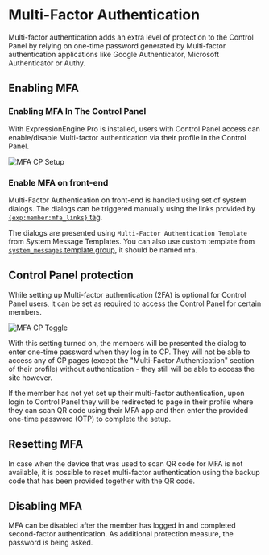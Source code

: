 <!--
    This source file is part of the open source project
    ExpressionEngine User Guide (https://github.com/ExpressionEngine/ExpressionEngine-User-Guide)

    @link      https://expressionengine.com/
    @copyright Copyright (c) 2003-2021, Packet Tide, LLC (https://packettide.com)
    @license   https://expressionengine.com/license Licensed under Apache License, Version 2.0
-->

# Multi-Factor Authentication

Multi-factor authentication adds an extra level of protection to the Control Panel by relying on one-time password generated by Multi-factor authentication applications like Google Authenticator, Microsoft Authenticator or Authy.

## Enabling MFA 

### Enabling MFA In The Control Panel

With ExpressionEngine Pro is installed, users with Control Panel access can enable/disable Multi-factor authentication via their profile in the Control Panel. 

![MFA CP Setup](/_images/2fa-cp-setup.png)

### Enable MFA on front-end

Multi-Factor Authentication on front-end is handled using set of system dialogs. The dialogs can be triggered manually using the links provided by [`{exp:member:mfa_links}` tag](member/mfa.md).

The dialogs are presented using `Multi-Factor Authentication Template` from System Message Templates. You can also use custom template from [`system_messages` template group](/control-panel/template-manager.md#custom-system-messages), it should be named `mfa`.

## Control Panel protection

While setting up Multi-factor authentication (2FA) is optional for Control Panel users, it can be set as required to access the Control Panel for certain members.

![MFA CP Toggle](/_images/2fa-cp-toggle.png)

With this setting turned on, the members will be presented the dialog to enter one-time password when they log in to CP. They will not be able to access any of CP pages (except the "Multi-Factor Authentication" section of their profile) without authentication - they still will be able to access the site however.

If the member has not yet set up their multi-factor authentication, upon login to Control Panel they will be redirected to page in their profile where they can scan QR code using their MFA app and then enter the provided one-time password (OTP) to complete the setup.


## Resetting MFA

In case when the device that was used to scan QR code for MFA is not available, it is possible to reset multi-factor authentication using the backup code that has been provided together with the QR code. 

## Disabling MFA

MFA can be disabled after the member has logged in and completed second-factor authentication. As additional protection measure, the password is being asked.
